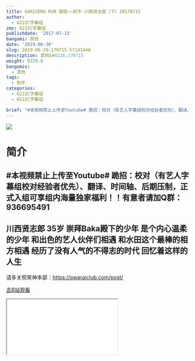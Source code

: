 ```yaml
---
title: GARIGERU RUN 御饭——和牛·川西贤志郎（下）20170715
author:
  - 6222C字幕组
zmz: 6222C字幕组
publishdate: '2017-07-15'
bangumi: 其他
date: '2019-06-30'
slug: 2019-06-29-170715-57141448
description: 其他&#8226;170715
weight: 9370.0
bangumis:
  - 其他
tags:
  - 和牛
categories:
  - 6222C字幕组
  - 6222C字幕组

brief: "#本视频禁止上传至Youtube# 跪招：校对（有艺人字幕组校对经验者优先）、翻译、时间轴、后期压制，正式入组可享组内海量独家福利！！有意者请加Q群：936695491 ----------------------- 川西贤志郎 35岁 崇拜Baka殿下的少年 是个内心温柔的少年 和出色的艺人伙伴们相遇 和水田这个最棒的相方相遇 经历了没有人气的不得志的时代 回忆着这样的人生 ---------------------- 请多关照笑神本部：https://owaraiclub.com/post/"
---
```

![](https://raw.githubusercontent.com/tcgriffith/owaraisite/master/static/tmpimg/1862f8b6b78ecb9da532df169a335e42554b6b0e.jpg.480.jpg)
# 简介  
#本视频禁止上传至Youtube#
跪招：校对（有艺人字幕组校对经验者优先）、翻译、时间轴、后期压制，正式入组可享组内海量独家福利！！有意者请加Q群：936695491
-----------------------
川西贤志郎 35岁
崇拜Baka殿下的少年
是个内心温柔的少年
和出色的艺人伙伴们相遇
和水田这个最棒的相方相遇
经历了没有人气的不得志的时代
回忆着这样的人生
----------------------
请多关照笑神本部：https://owaraiclub.com/post/  

[去B站观看](https://www.bilibili.com/video/av57141448/)
<div class ="resp-container"><iframe class="testiframe" src="//player.bilibili.com/player.html?aid=57141448"", scrolling="no", allowfullscreen="true" > </iframe></div> 

